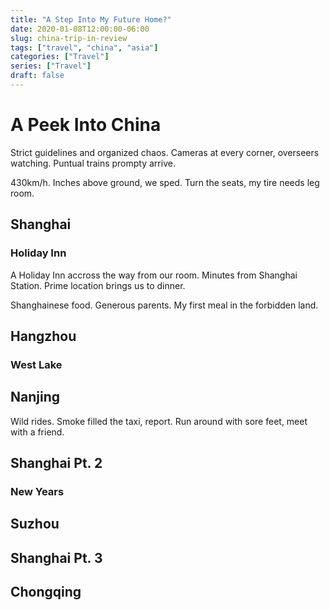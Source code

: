 ```yaml
---
title: "A Step Into My Future Home?"
date: 2020-01-08T12:00:00-06:00
slug: china-trip-in-review
tags: ["travel", "china", "asia"]
categories: ["Travel"]
series: ["Travel"]
draft: false
---
```


# A Peek Into China

Strict guidelines and organized chaos. Cameras at every corner, overseers watching. Puntual trains prompty arrive.

430km/h. Inches above ground, we sped. Turn the seats, my tire needs leg room. 

## Shanghai

### Holiday Inn

A Holiday Inn accross the way from our room. Minutes from Shanghai Station. Prime location brings us to dinner.

Shanghainese food. Generous parents. My first meal in the forbidden land.


## Hangzhou

### West Lake


## Nanjing

Wild rides. Smoke filled the taxi, report. Run around with sore feet, meet with a friend.


## Shanghai Pt. 2

### New Years


## Suzhou


## Shanghai Pt. 3


## Chongqing